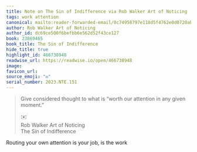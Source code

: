 ```yaml
---
title: Note on The Sin of Indifference via Rob Walker Art of Noticing
tags: work attention
canonical: mailto:reader-forwarded-email/0c74958797e118d5f4762e0d0720ab86
author: Rob Walker Art of Noticing
author_id: dc69ce500f6befbb6e562d52f43ce127
book: 23869465
book_title: The Sin of Indifference
hide_title: true
highlight_id: 466738948
readwise_url: https://readwise.io/open/466738948
image:
favicon_url:
source_emoji: "✉️"
serial_number: 2023.NTE.151
---
```

> Give considered thought to what is “worth our attention in any given moment.”
> <div class="quoteback-footer"><div class="quoteback-avatar"><span class="mini-emoji"> ✉️</span></div><div class="quoteback-metadata"><div class="metadata-inner"><span style="display:none">FROM:</span><div aria-label="Rob Walker Art of Noticing" class="quoteback-author"> Rob Walker Art of Noticing</div><div aria-label="The Sin of Indifference" class="quoteback-title"> The Sin of Indifference</div></div></div></div>

Routing your own attention is your job, is the work